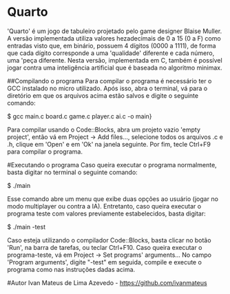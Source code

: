 # Quarto
'Quarto' é um jogo de tabuleiro projetado pelo game designer Blaise Muller. A versão implementada utiliza valores hezadecimais de 0 a 15 (0 a F) como entradas visto que, em binário, possuem 4 dígitos (0000 a 1111), de forma que cada dígito corresponde a uma 'qualidade' diferente e cada número, uma 'peça diferente. Nesta versão, implementada em C, também é possível jogar contra uma inteligência artificial que é baseada no algoritmo minimax.

##Compilando o programa
Para compilar o programa é necessário ter o GCC instalado no micro utilizado. Após isso, abra o terminal, vá para o diretório em que os arquivos acima estão salvos e digite o seguinte comando:

$ gcc main.c board.c game.c player.c ai.c -o main}

Para compilar usando o Code::Blocks, abra um projeto vazio 'empty project', então vá em Project -> Add files..., selecione todos os arquivos .c e .h, clique em 'Open' e em 'Ok' na janela seguinte. Por fim,  tecle Ctrl+F9 para compilar o programa.

#Executando o programa
Caso queira executar o programa normalmente, basta digitar no terminal o seguinte comando: 

$ ./main

Esse comando abre um menu que exibe duas opções ao usuário (jogar no modo multiplayer ou contra a IA). Entretanto, caso queira executar o programa teste com valores previamente estabelecidos, basta digitar:

$ ./main -test

Caso esteja utilizando o compilador Code::Blocks, basta clicar no botão 'Run', na barra de tarefas, ou teclar Ctrl+F10. Caso queira executar o programa-teste, vá em Project -> Set programs' arguments... No campo 'Program arguments', digite "-test" em seguida, compile e execute o programa como nas instruções dadas acima.

#Autor
Ivan Mateus de Lima Azevedo - https://github.com/ivanmateus
